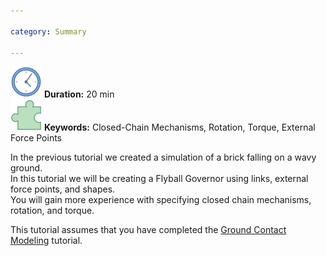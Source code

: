 ```yaml
---

category: Summary

---
```

 ![Duration](/img/clock-50.png) **Duration:** 20 min  
 ![Keywords](/img/concept-50.png) **Keywords:** Closed-Chain Mechanisms, Rotation, Torque, External Force Points

In the previous tutorial we created a simulation of a brick falling on a wavy ground.  
In this tutorial we will be creating a Flyball Governor using links, external force points, and shapes.  
You will gain more experience with specifying closed chain mechanisms, rotation, and torque.   

This tutorial assumes that you have completed the [Ground Contact Modeling](https://ihmcroboticsdocs.github.io/simulation-construction-set/docs/09-ground-contact-modeling.html) tutorial.

